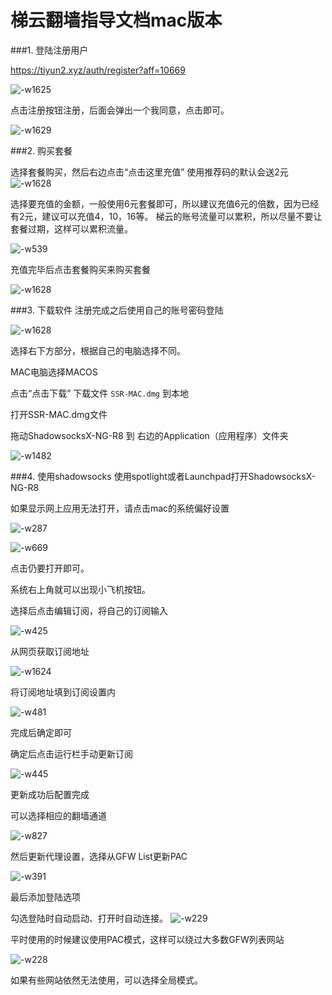 # 梯云翻墙指导文档mac版本

###1. 登陆注册用户

https://tiyun2.xyz/auth/register?aff=10669

![-w1625](http://ossp.pengjunjie.com/mweb/15521028754455.jpg)

点击注册按钮注册，后面会弹出一个我同意，点击即可。

![-w1629](http://ossp.pengjunjie.com/mweb/15521029517718.jpg)

###2. 购买套餐

选择套餐购买，然后右边点击“点击这里充值”
使用推荐码的默认会送2元
![-w1628](http://ossp.pengjunjie.com/mweb/15521035004618.jpg)

选择要充值的金额，一般使用6元套餐即可，所以建议充值6元的倍数，因为已经有2元，建议可以充值4，10，16等。
梯云的账号流量可以累积，所以尽量不要让套餐过期，这样可以累积流量。

![-w539](http://ossp.pengjunjie.com/mweb/15521035871892.jpg)

充值完毕后点击套餐购买来购买套餐

![-w1628](http://ossp.pengjunjie.com/mweb/15521038415899.jpg)


###3. 下载软件
注册完成之后使用自己的账号密码登陆

![-w1628](http://ossp.pengjunjie.com/mweb/15521030761548.jpg)

选择右下方部分，根据自己的电脑选择不同。

MAC电脑选择MACOS

点击“点击下载” 下载文件 `SSR-MAC.dmg` 到本地

打开SSR-MAC.dmg文件

拖动ShadowsocksX-NG-R8 到 右边的Application（应用程序）文件夹

![-w1482](http://ossp.pengjunjie.com/mweb/15521033162269.jpg)

###4. 使用shadowsocks
使用spotlight或者Launchpad打开ShadowsocksX-NG-R8

如果显示网上应用无法打开，请点击mac的系统偏好设置

![-w287](http://ossp.pengjunjie.com/mweb/15521038868629.jpg)

![-w669](http://ossp.pengjunjie.com/mweb/15521040111164.jpg)

点击仍要打开即可。

系统右上角就可以出现小飞机按钮。

选择后点击编辑订阅，将自己的订阅输入

![-w425](http://ossp.pengjunjie.com/mweb/15521113204049.jpg)

从网页获取订阅地址

![-w1624](http://ossp.pengjunjie.com/mweb/15521117227559.jpg)

将订阅地址填到订阅设置内

![-w481](http://ossp.pengjunjie.com/mweb/15521117705767.jpg)


完成后确定即可

确定后点击运行栏手动更新订阅

![-w445](http://ossp.pengjunjie.com/mweb/15521117939732.jpg)

更新成功后配置完成

可以选择相应的翻墙通道

![-w827](http://ossp.pengjunjie.com/mweb/15521118579560.jpg)

然后更新代理设置，选择从GFW List更新PAC

![-w391](http://ossp.pengjunjie.com/mweb/15521118804946.jpg)

最后添加登陆选项

勾选登陆时自动启动、打开时自动连接。
![-w229](http://ossp.pengjunjie.com/mweb/15521119382631.jpg)

平时使用的时候建议使用PAC模式，这样可以绕过大多数GFW列表网站

![-w228](http://ossp.pengjunjie.com/mweb/15521119995995.jpg)


如果有些网站依然无法使用，可以选择全局模式。

